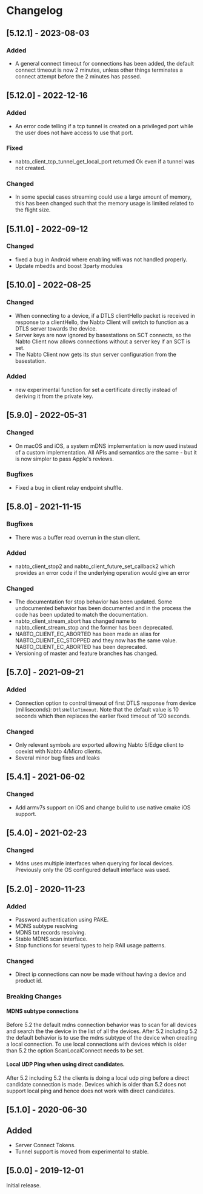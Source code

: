 # Changelog

## [5.12.1] - 2023-08-03

### Added
 * A general connect timeout for connections has been added, the default connect
   timeout is now 2 minutes, unless other things terminates a connect attempt
   before the 2 minutes has passed.

## [5.12.0] - 2022-12-16

### Added
 * An error code telling if a tcp tunnel is created on a privileged port while
   the user does not have access to use that port.

### Fixed
 * nabto_client_tcp_tunnel_get_local_port returned Ok even if a tunnel was not
   created.

### Changed
 * In some special cases streaming could use a large amount of memory, this has
   been changed such that the memory usage is limited related to the flight
   size.

## [5.11.0] - 2022-09-12
### Changed
 * fixed a bug in Android where enabling wifi was not handled properly.
 * Update mbedtls and boost 3party modules

## [5.10.0] - 2022-08-25
### Changed
 * When connecting to a device, if a DTLS clientHello packet is received in response to a clientHello, the Nabto Client will switch to function as a DTLS server towards the device.
 * Server keys are now ignored by basestations on SCT connects, so the Nabto Client now allows connections without a server key if an SCT is set.
 * The Nabto Client now gets its stun server configuration from the basestation.

### Added
 * new experimental function for set a certificate directly instead of deriving it from the private key.

## [5.9.0] - 2022-05-31

### Changed
 * On macOS and iOS, a system mDNS implementation is now used instead of a custom implementation. All APIs and semantics are the same - but it is now simpler to pass Apple's reviews.

### Bugfixes
 * Fixed a bug in client relay endpoint shuffle.

## [5.8.0] - 2021-11-15

### Bugfixes
 * There was a buffer read overrun in the stun client.

### Added
 * nabto_client_stop2 and nabto_client_future_set_callback2 which provides an
   error code if the underlying operation would give an error

### Changed
 * The documentation for stop behavior has been updated. Some undocumented
   behavior has been documented and in the process the code has been updated to
   match the documentation.
 * nabto_client_stream_abort has changed name to nabto_client_stream_stop and
   the former has been deprecated.
 * NABTO_CLIENT_EC_ABORTED has been made an alias for NABTO_CLIENT_EC_STOPPED
   and they now has the same value. NABTO_CLIENT_EC_ABORTED has been deprecated.
 * Versioning of master and feature branches has changed.

## [5.7.0] - 2021-09-21

### Added
 * Connection option to control timeout of first DTLS response from device (milliseconds): `DtlsHelloTimeout`. Note that the default value is 10 seconds which then replaces the earlier fixed timeout of 120 seconds.

### Changed
 * Only relevant symbols are exported allowing Nabto 5/Edge client to coexist with Nabto 4/Micro clients.
 * Several minor bug fixes and leaks


## [5.4.1] - 2021-06-02

### Changed
  * Add armv7s support on iOS and change build to use native cmake iOS support.

## [5.4.0] - 2021-02-23

### Changed
  * Mdns uses multiple interfaces when querying for local devices. Previously only the OS configured default interface was used.

## [5.2.0] - 2020-11-23

### Added

  * Password authentication using PAKE.
  * MDNS subtype resolving
  * MDNS txt records resolving.
  * Stable MDNS scan interface.
  * Stop functions for several types to help RAII usage patterns.


### Changed

  * Direct ip connections can now be made without having a device and product id.

### Breaking Changes

#### MDNS subtype connections

Before 5.2 the default mdns connection behavior was to scan for all
devices and search the the device in the list of all the
devices. After 5.2 including 5.2 the default behavior is to use the
mdns subtype of the device when creating a local connection.  To use
local connections with devices which is older than 5.2 the option
ScanLocalConnect needs to be set.

#### Local UDP Ping when using direct candidates.

After 5.2 including 5.2 the clients is doing a local udp ping before a
direct candidate connection is made. Devices which is older than 5.2
does not support local ping and hence does not work with direct
candidates.

## [5.1.0] - 2020-06-30

## Added

 - Server Connect Tokens.
 - Tunnel support is moved from experimental to stable.

## [5.0.0] - 2019-12-01

Initial release.
